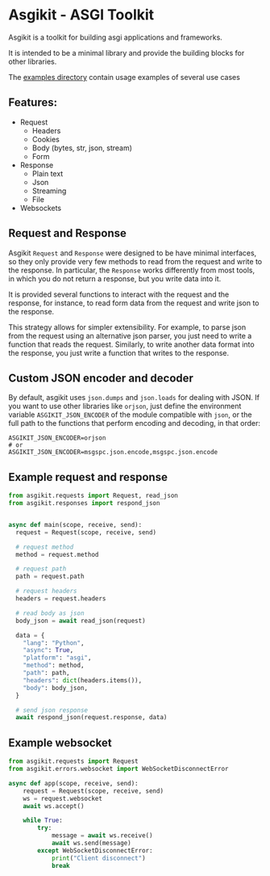 # Asgikit - ASGI Toolkit

Asgikit is a toolkit for building asgi applications and frameworks.

It is intended to be a minimal library and provide the building blocks for other libraries.

The [examples directory](./examples) contain usage examples of several use cases

## Features:

- Request
  - Headers
  - Cookies
  - Body (bytes, str, json, stream)
  - Form
- Response
  - Plain text
  - Json
  - Streaming
  - File
- Websockets

## Request and Response

Asgikit `Request` and `Response` were designed to be have minimal interfaces,
so they only provide very few methods to read from the request and write to the response.
In particular, the `Response` works differently from most tools, in which you do not
return a response, but you write data into it.

It is provided several functions to interact with the request and the response, for instance,
to read form data from the request and write json to the response.

This strategy allows for simpler extensibility. For example, to parse json from the request
using an alternative json parser, you just need to write a function that reads the request.
Similarly, to write another data format into the response, you just write a function that
writes to the response.

## Custom JSON encoder and decoder

By default, asgikit uses `json.dumps` and `json.loads` for dealing with JSON. If
you want to use other libraries like `orjson`, just define the environment variable
`ASGIKIT_JSON_ENCODER` of the module compatible with `json`, or the full path to
the functions that perform encoding and decoding, in that order:

```dotenv
ASGIKIT_JSON_ENCODER=orjson
# or
ASGIKIT_JSON_ENCODER=msgspc.json.encode,msgspc.json.encode
```

## Example request and response

```python
from asgikit.requests import Request, read_json
from asgikit.responses import respond_json


async def main(scope, receive, send):
  request = Request(scope, receive, send)

  # request method
  method = request.method

  # request path
  path = request.path

  # request headers
  headers = request.headers

  # read body as json
  body_json = await read_json(request)

  data = {
    "lang": "Python",
    "async": True,
    "platform": "asgi",
    "method": method,
    "path": path,
    "headers": dict(headers.items()),
    "body": body_json,
  }

  # send json response
  await respond_json(request.response, data)
```

## Example websocket

```python
from asgikit.requests import Request
from asgikit.errors.websocket import WebSocketDisconnectError

async def app(scope, receive, send):
    request = Request(scope, receive, send)
    ws = request.websocket
    await ws.accept()

    while True:
        try:
            message = await ws.receive()
            await ws.send(message)
        except WebSocketDisconnectError:
            print("Client disconnect")
            break
```
